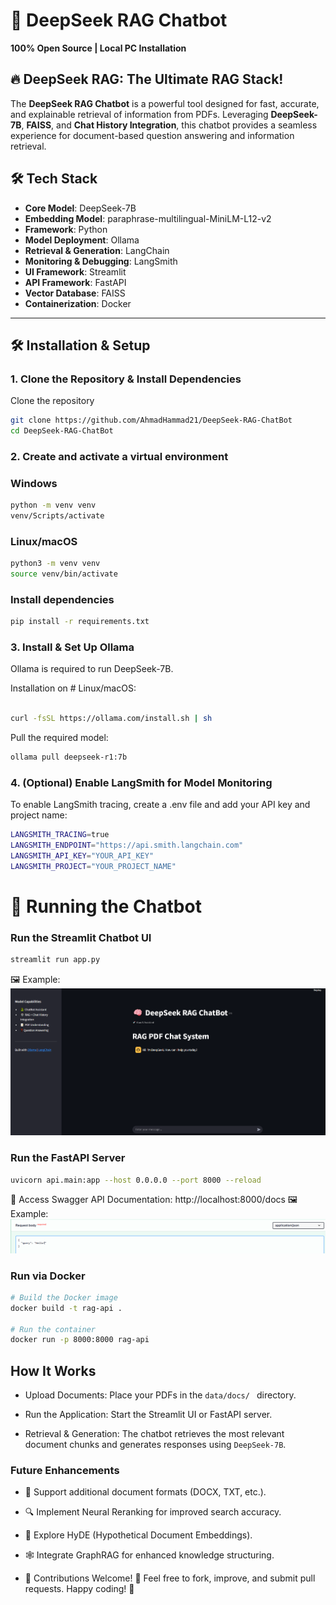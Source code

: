 # 🚀 DeepSeek RAG Chatbot
**100% Open Source | Local PC Installation**

## 🔥 DeepSeek RAG: The Ultimate RAG Stack!

The **DeepSeek RAG Chatbot** is a powerful tool designed for fast, accurate, and explainable retrieval of information from PDFs. Leveraging **DeepSeek-7B**, **FAISS**, and **Chat History Integration**, this chatbot provides a seamless experience for document-based question answering and information retrieval.

## 🛠️ Tech Stack

- **Core Model**: DeepSeek-7B
- **Embedding Model**: paraphrase-multilingual-MiniLM-L12-v2
- **Framework**: Python
- **Model Deployment**: Ollama
- **Retrieval & Generation**: LangChain
- **Monitoring & Debugging**: LangSmith
- **UI Framework**: Streamlit
- **API Framework**: FastAPI
- **Vector Database**: FAISS
- **Containerization**: Docker
---

## 🛠️ Installation & Setup

### 1. Clone the Repository & Install Dependencies
Clone the repository
```bash
git clone https://github.com/AhmadHammad21/DeepSeek-RAG-ChatBot
cd DeepSeek-RAG-ChatBot
```

### 2. Create and activate a virtual environment
### Windows
```bash
python -m venv venv
venv/Scripts/activate
```

### Linux/macOS
```bash
python3 -m venv venv
source venv/bin/activate
```

### Install dependencies
```bash
pip install -r requirements.txt
```

### 3. Install & Set Up Ollama
Ollama is required to run DeepSeek-7B.

Installation on # Linux/macOS:
```bash

curl -fsSL https://ollama.com/install.sh | sh

```

Pull the required model:
```bash
ollama pull deepseek-r1:7b
```

### 4. (Optional) Enable LangSmith for Model Monitoring

To enable LangSmith tracing, create a .env file and add your API key and project name:
```bash
LANGSMITH_TRACING=true
LANGSMITH_ENDPOINT="https://api.smith.langchain.com"
LANGSMITH_API_KEY="YOUR_API_KEY"
LANGSMITH_PROJECT="YOUR_PROJECT_NAME"
```

# 🚀 Running the Chatbot

### Run the Streamlit Chatbot UI
```bash
streamlit run app.py
```
🖼️ Example:
![Streamlit UI Screenshot](images/streamlit.png)


### Run the FastAPI Server
```bash
uvicorn api.main:app --host 0.0.0.0 --port 8000 --reload
```
📌 Access Swagger API Documentation: http://localhost:8000/docs
🖼️ Example:
![Swagger UI Screenshot](images/swagger.png)


### Run via Docker
```bash
# Build the Docker image
docker build -t rag-api .

# Run the container
docker run -p 8000:8000 rag-api
```

## How It Works

- Upload Documents: Place your PDFs in the `data/docs/ ` directory.

- Run the Application: Start the Streamlit UI or FastAPI server.

- Retrieval & Generation: The chatbot retrieves the most relevant document chunks and generates responses using `DeepSeek-7B`.

### Future Enhancements

- 📂 Support additional document formats (DOCX, TXT, etc.).

- 🔍 Implement Neural Reranking for improved search accuracy.

- 🤖 Explore HyDE (Hypothetical Document Embeddings).

- 🕸️ Integrate GraphRAG for enhanced knowledge structuring.

- 📌 Contributions Welcome! 🚀 Feel free to fork, improve, and submit pull requests. Happy coding! 🎯